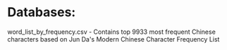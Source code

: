 # Databases:

word_list_by_frequency.csv - Contains top 9933 most frequent Chinese characters based on Jun Da's Modern Chinese Character Frequency List
